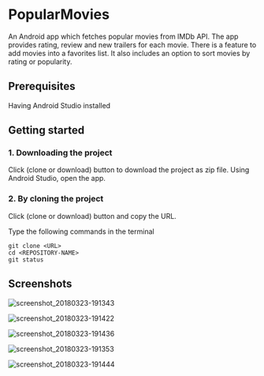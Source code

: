 # PopularMovies

An Android app which fetches popular movies from IMDb API. The app provides rating, review and new trailers for each movie.
There is a feature to add movies into a favorites list. It also includes an option to sort movies by rating or popularity.

## Prerequisites

Having Android Studio installed


## Getting started

### 1. Downloading the project

Click (clone or download) button to download the project as zip file. Using Android Studio, open the app.

### 2. By cloning the project

Click (clone or download) button and copy the URL.

Type the following commands in the terminal

```
git clone <URL>
cd <REPOSITORY-NAME>
git status

```

## Screenshots
![screenshot_20180323-191343](https://user-images.githubusercontent.com/29939341/37832576-013776c8-2ecf-11e8-9513-3ec52702adb6.png)



![screenshot_20180323-191422](https://user-images.githubusercontent.com/29939341/37832904-fbd3df40-2ecf-11e8-9f79-e23cd3de9473.png)




![screenshot_20180323-191436](https://user-images.githubusercontent.com/29939341/37833076-64fe3268-2ed0-11e8-8fd8-cb9e74eb3cfb.png)





![screenshot_20180323-191353](https://user-images.githubusercontent.com/29939341/37832911-feaeacc2-2ecf-11e8-820d-46c5cdf94eb0.png)





![screenshot_20180323-191444](https://user-images.githubusercontent.com/29939341/37832917-03892966-2ed0-11e8-83f4-44f86beee98d.png)
